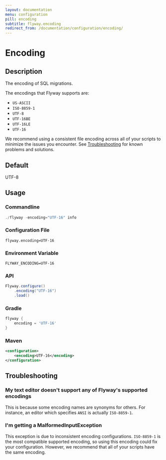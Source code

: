```yaml
---
layout: documentation
menu: configuration
pill: encoding
subtitle: flyway.encoding
redirect_from: /documentation/configuration/encoding/
---
```


# Encoding

## Description
The encoding of SQL migrations.

The encodings that Flyway supports are:

- `US-ASCII`
- `ISO-8859-1`
- `UTF-8`
- `UTF-16BE`
- `UTF-16LE`
- `UTF-16`

We recommend using a consistent file encoding across all of your scripts to minimize the issues you encounter. See [Troubleshooting](/documentation/configuration/parameters/encoding#troubleshooting) for known problems and solutions.

## Default
UTF-8

## Usage

### Commandline
```powershell
./flyway -encoding="UTF-16" info
```

### Configuration File
```properties
flyway.encoding=UTF-16
```

### Environment Variable
```properties
FLYWAY_ENCODING=UTF-16
```

### API
```java
Flyway.configure()
    .encoding("UTF-16")
    .load()
```

### Gradle
```groovy
flyway {
    encoding = 'UTF-16'
}
```

### Maven
```xml
<configuration>
    <encoding>UTF-16</encoding>
</configuration>
```

## Troubleshooting

### My text editor doesn't support any of Flyway's supported encodings

This is because some encoding names are synonyms for others. For instance, an editor which specifies `ANSI` is actually `ISO-8859-1`.

### I'm getting a MalformedInputException

This exception is due to inconsistent encoding configurations. `ISO-8859-1` is the most compatible supported encoding, so using this encoding could fix your configuration. However, we recommend that all of your scripts have the same encoding.
